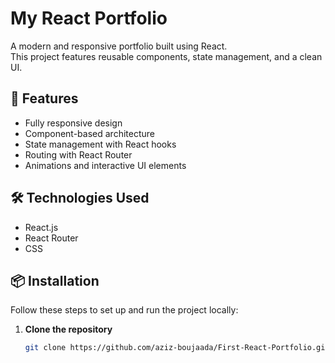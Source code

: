 # My React Portfolio

A modern and responsive portfolio built using React.<br> 
This project features reusable components, state management, and a clean UI.

## 🚀 Features

- Fully responsive design  
- Component-based architecture  
- State management with React hooks  
- Routing with React Router  
- Animations and interactive UI elements  

## 🛠️ Technologies Used

- React.js  
- React Router  
- CSS  

## 📦 Installation

Follow these steps to set up and run the project locally:

1. **Clone the repository**  

   ```bash
   git clone https://github.com/aziz-boujaada/First-React-Portfolio.git


